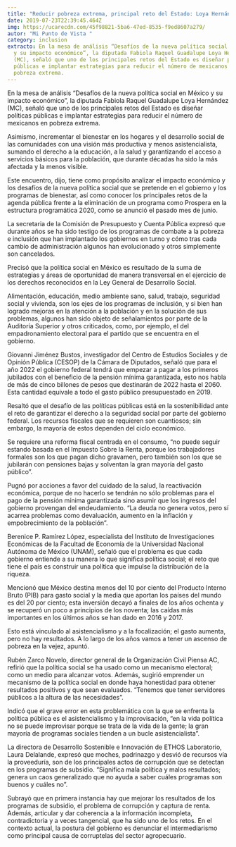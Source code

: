```yaml
---
title: "Reducir pobreza extrema, principal reto del Estado: Loya Hernández"
date: 2019-07-23T22:39:45.464Z
img: https://ucarecdn.com/45f98821-5ba6-47ed-8535-f9ed8607a279/
autor: "Mi Punto de Vista "
category: inclusion
extracto: En la mesa de análisis “Desafíos de la nueva política social en México
  y su impacto económico”, la diputada Fabiola Raquel Guadalupe Loya Hernández
  (MC), señaló que uno de los principales retos del Estado es diseñar políticas
  públicas e implantar estrategias para reducir el número de mexicanos en
  pobreza extrema.
---
```

En la mesa de análisis “Desafíos de la nueva política social en México y su impacto económico”, la diputada Fabiola Raquel Guadalupe Loya Hernández (MC), señaló que uno de los principales retos del Estado es diseñar políticas públicas e implantar estrategias para reducir el número de mexicanos en pobreza extrema.

Asimismo, incrementar el bienestar en los hogares y el desarrollo social de las comunidades con una visión más productiva y menos asistencialista, sumando el derecho a la educación, a la salud y garantizando el acceso a servicios básicos para la población, que durante décadas ha sido la más afectada y la menos visible. 

Este encuentro, dijo, tiene como propósito analizar el impacto económico y los desafíos de la nueva política social que se pretende en el gobierno y los programas de bienestar, así como conocer los principales retos de la agenda pública frente a la eliminación de un programa como Prospera en la estructura programática 2020, como se anunció el pasado mes de junio. 

La secretaria de la Comisión de Presupuesto y Cuenta Pública expresó que durante años se ha sido testigo de los programas de combate a la pobreza e inclusión que han implantado los gobiernos en turno y cómo tras cada cambio de administración algunos han evolucionado y otros simplemente son cancelados. 

Precisó que la política social en México es resultado de la suma de estrategias y áreas de oportunidad de manera transversal en el ejercicio de los derechos reconocidos en la Ley General de Desarrollo Social. 

Alimentación, educación, medio ambiente sano, salud, trabajo, seguridad social y vivienda, son los ejes de los programas de inclusión, y si bien han logrado mejoras en la atención a la población y en la solución de sus problemas, algunos han sido objeto de señalamientos por parte de la Auditoría Superior y otros criticados, como, por ejemplo, el del empadronamiento electoral para el partido que se encuentra en el gobierno. 

Giovanni Jiménez Bustos, investigador del Centro de Estudios Sociales y de Opinión Pública (CESOP) de la Cámara de Diputados, señaló que para el año 2022 el gobierno federal tendrá que empezar a pagar a los primeros jubilados con el beneficio de la pensión mínima garantizada, esto nos habla de más de cinco billones de pesos que destinarán de 2022 hasta el 2060. Esta cantidad equivale a todo el gasto público presupuestado en 2019.

Resaltó que el desafío de las políticas públicas está en la sostenibilidad ante el reto de garantizar el derecho a la seguridad social por parte del gobierno federal. Los recursos fiscales que se requieren son cuantiosos; sin embargo, la mayoría de estos dependen del ciclo económico. 

Se requiere una reforma fiscal centrada en el consumo, “no puede seguir estando basada en el Impuesto Sobre la Renta, porque los trabajadores formales son los que pagan dicho gravamen, pero también son los que se jubilarán con pensiones bajas y solventan la gran mayoría del gasto público”.

Pugnó por acciones a favor del cuidado de la salud, la reactivación económica, porque de no hacerlo se tendrán no sólo problemas para el pago de la pensión mínima garantizada sino asumir que los ingresos del gobierno provengan del endeudamiento. “La deuda no genera votos, pero sí acarrea problemas como devaluación, aumento en la inflación y empobrecimiento de la población”. 

Berenice P. Ramírez López, especialista del Instituto de Investigaciones Económicas de la Facultad de Economía de la Universidad Nacional Autónoma de México (UNAM), señaló que el problema es que cada gobierno entiende a su manera lo que significa política social; el reto que tiene el país es construir una política que impulse la distribución de la riqueza. 

Mencionó que México destina menos del 10 por ciento del Producto Interno Bruto (PIB) para gasto social y la media que aportan los países del mundo es del 20 por ciento; esta inversión decayó a finales de los años ochenta y se recuperó un poco a principios de los noventa; las caídas más importantes en los últimos años se han dado en 2016 y 2017. 

Esto está vinculado al asistencialismo y a la focalización; el gasto aumenta, pero no hay resultados. A lo largo de los años vamos a tener un ascenso de pobreza en la vejez, apuntó. 

Rubén Zarco Novelo, director general de la Organización Civil Piensa AC, refirió que la política social se ha usado como un mecanismo electoral; como un medio para alcanzar votos. Además, sugirió emprender un mecanismo de la política social en donde haya honestidad para obtener resultados positivos y que sean evaluados. “Tenemos que tener servidores públicos a la altura de las necesidades”. 

Indicó que el grave error en esta problemática con la que se enfrenta la política pública es el asistencialismo y la improvisación, “en la vida política no se puede improvisar porque se trata de la vida de la gente; la gran mayoría de programas sociales tienden a un bucle asistencialista”. 

La directora de Desarrollo Sostenible e Innovación de ETHOS Laboratorio, Laura Delalande, expresó que moches, padrinazgo y desvió de recursos vía la proveeduría, son de los principales actos de corrupción que se detectan en los programas de subsidio. “Significa mala política y malos resultados; genera un caos generalizado que no ayuda a saber cuáles programas son buenos y cuáles no”.

Subrayó que en primera instancia hay que mejorar los resultados de los programas de subsidio, el problema de corrupción y captura de renta. Además, articular y dar coherencia a la información incompleta, contradictoria y a veces tangencial, que ha sido uno de los retos. En el contexto actual, la postura del gobierno es denunciar el intermediarismo como principal causa de corruptelas del sector agropecuario.